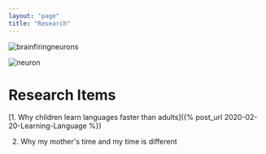 ```yaml
---
layout: "page"
title: "Research"
---
```


![brainfiringneurons](/minglab/assets/Brainwaves-firing-neurons.gif)

![neuron](/minglab/assets/neuron.gif)

# Research Items
[1. Why children learn languages faster than adults]({% post_url 2020-02-20-Learning-Language %})

2. Why my mother's time and my time is different

